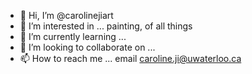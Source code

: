 - 👋 Hi, I’m @carolinejiart
- 👀 I’m interested in ... painting, of all things
- 🌱 I’m currently learning ...
- 💞️ I’m looking to collaborate on ...
- 📫 How to reach me ... email caroline.ji@uwaterloo.ca

<!---
carolinejiart/carolinejiart is a ✨ special ✨ repository because its `README.md` (this file) appears on your GitHub profile.
You can click the Preview link to take a look at your changes.
--->
